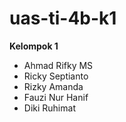 # uas-ti-4b-k1

**Kelompok 1**
- Ahmad Rifky MS
- Ricky Septianto
- Rizky Amanda
- Fauzi Nur Hanif
- Diki Ruhimat
